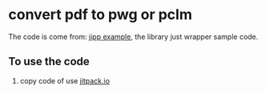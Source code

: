 # convert pdf to pwg or pclm

The code is come from: [jipp example][], the library just wrapper sample code.


## To use the code

1. copy code of use [jitpack.io][jitpack]

[jipp example]: https://github.com/HPInc/jipp/blob/master/sample/jrender/src/main/java/sample/jrender/Main.java
[jitpack]: https://jitpack.io

